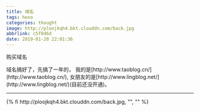 ```yaml
---
title: 域名
tags: hexo
categories: thought
image: http://ploojkqh4.bkt.clouddn.com/back.jpg
abbrlink: c5f0d6d
date: 2019-01-20 22:01:36
---
```

<p class="description">购买域名</p>
<!-- more -->
域名搞好了，先搞了一年的，
我的是[http://www.taoblog.cn/](http://www.taoblog.cn/),
女朋友的是[http://www.lingblog.net/](http://www.lingblog.net/)(目前还没开通)。

<hr />
{% fi http://ploojkqh4.bkt.clouddn.com/back.jpg, "", "" %}


